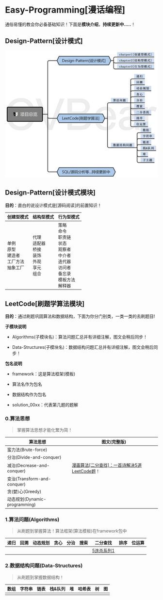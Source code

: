 # Easy-Programming[漫话编程]

通俗易懂的教会你必备基础知识！下面是**模块介绍**，**持续更新中.....**！



## Design-Pattern[设计模式]

![overview](./assert/overview/overview.png)



## Design-Pattern[设计模式模块]

**目的**：直白的说设计模式是[源码阅读]的前置知识！

| 创建型模式                                              | 结构型模式                                                   | 行为型模式                                                   |
| ------------------------------------------------------- | ------------------------------------------------------------ | ------------------------------------------------------------ |
| 单例<br/>原型<br/>建造者<br/>工厂方法<br/>抽象工厂<br/> | 代理<br/>适配器<br/>桥接<br/>装饰<br/>外观<br/>享元<br/>组合 | 策略<br/>命令<br/>职责链<br/>状态<br/>观察者<br/>中介者<br/>迭代器<br/>访问者<br/>备忘录<br/>模板方法<br/>解释器 |



## LeetCode[刷题学算法模块]

**目的**：通过刷题巩固算法和数据结构，下面为你分门别类，一类一类的去刷题目!



**子模块说明**

- Algorithms(子模块名)：算法问题汇总并有详细注解，图文会稍后同步！

- Data-Structures(子模块名)：数据结构问题汇总并有详细注解，图文会稍后同步！



**包名说明**

- framework：这是算法框架(模板)
- 算法名作为包名
- 数据结构作为包名

- solution_00xx：代表第几题的题解



### 0.算法思想

> 掌握算法思想才能化繁为简！

| 算法思想                      | 图文(完整版)                                                 |
| ----------------------------- | ------------------------------------------------------------ |
| 蛮力法(Brute-force)           |                                                              |
| 分治(Divide-and-conquer)      |                                                              |
| 减治(Decrease-and-conquer)    | [漫画算法[二分查找]：一首诗解决5道LeetCode题](https://mp.weixin.qq.com/s/B_WxYv0U_GI_jGlSwfZhMQ)！ |
| 变治(Transform-and-conquer)   |                                                              |
| 贪(婪)心(Greedy)              |                                                              |
| 动态规划(Dynamic-programming) |                                                              |



### 1.算法问题(Algorithms)

> 从刷题到掌握算法！算法框架(算法模板)在framework包中

| 递归 | 回溯 | 动态规划 | 贪心 | 分治 | 搜索 | 二分查找                                                     | 排序 | 位运算 |
| ---- | ---- | -------- | ---- | ---- | ---- | ------------------------------------------------------------ | ---- | ------ |
|      |      |          |      |      |      | [5连杀系列1](https://mp.weixin.qq.com/s/YqXnVtXP6u-GBGFyqpjDGQ) |      |        |



### 2.数据结构问题(Data-Structures)

> 从刷题到掌握数据结构！

| 数组 | 字符串 | 链表 | 栈&队列 | 堆   | 哈希表 | 树   | 图   |
| ---- | ------ | ---- | ------- | ---- | ------ | ---- | ---- |
|      |        |      |         |      |        |      |      |

